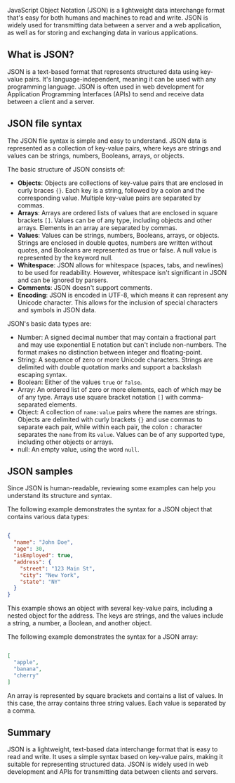 JavaScript Object Notation (JSON) is a lightweight data interchange format that's easy for both humans and machines to read and write. JSON is widely used for transmitting data between a server and a web application, as well as for storing and exchanging data in various applications.

## What is JSON?

JSON is a text-based format that represents structured data using key-value pairs. It's language-independent, meaning it can be used with any programming language. JSON is often used in web development for Application Programming Interfaces (APIs) to send and receive data between a client and a server.

## JSON file syntax

The JSON file syntax is simple and easy to understand. JSON data is represented as a collection of key-value pairs, where keys are strings and values can be strings, numbers, Booleans, arrays, or objects.

The basic structure of JSON consists of:

- **Objects**: Objects are collections of key-value pairs that are enclosed in curly braces `{}`. Each key is a string, followed by a colon and the corresponding value. Multiple key-value pairs are separated by commas.
- **Arrays**: Arrays are ordered lists of values that are enclosed in square brackets `[]`. Values can be of any type, including objects and other arrays. Elements in an array are separated by commas.
- **Values**: Values can be strings, numbers, Booleans, arrays, or objects. Strings are enclosed in double quotes, numbers are written without quotes, and Booleans are represented as true or false. A null value is represented by the keyword null.
- **Whitespace**: JSON allows for whitespace (spaces, tabs, and newlines) to be used for readability. However, whitespace isn't significant in JSON and can be ignored by parsers.
- **Comments**: JSON doesn't support comments.
- **Encoding**: JSON is encoded in UTF-8, which means it can represent any Unicode character. This allows for the inclusion of special characters and symbols in JSON data.

JSON's basic data types are:

- Number: A signed decimal number that may contain a fractional part and may use exponential E notation but can't include non-numbers. The format makes no distinction between integer and floating-point.
- String: A sequence of zero or more Unicode characters. Strings are delimited with double quotation marks and support a backslash escaping syntax.
- Boolean: Either of the values `true` or `false`.
- Array: An ordered list of zero or more elements, each of which may be of any type. Arrays use square bracket notation `[]` with comma-separated elements.
- Object: A collection of `name:value` pairs where the names are strings. Objects are delimited with curly brackets `{}` and use commas to separate each pair, while within each pair, the colon `:` character separates the `name` from its `value`. Values can be of any supported type, including other objects or arrays.
- null: An empty value, using the word `null`.

## JSON samples

Since JSON is human-readable, reviewing some examples can help you understand its structure and syntax.

The following example demonstrates the syntax for a JSON object that contains various data types:

```json

{
  "name": "John Doe",
  "age": 30,
  "isEmployed": true,
  "address": {
    "street": "123 Main St",
    "city": "New York",
    "state": "NY"
  }
}

```

This example shows an object with several key-value pairs, including a nested object for the address. The keys are strings, and the values include a string, a number, a Boolean, and another object.

The following example demonstrates the syntax for a JSON array:

```json

[
  "apple",
  "banana",
  "cherry"
]

```

An array is represented by square brackets and contains a list of values. In this case, the array contains three string values. Each value is separated by a comma.

## Summary

JSON is a lightweight, text-based data interchange format that is easy to read and write. It uses a simple syntax based on key-value pairs, making it suitable for representing structured data. JSON is widely used in web development and APIs for transmitting data between clients and servers.
